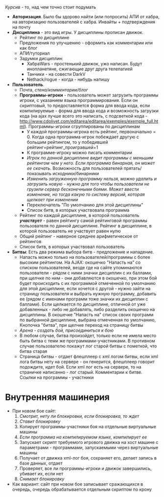 _Курсив_ - то, над чем точно стоит подумать

  * **Авторизация**. Было бы здорово найти (или попросить) АПИ от хабра, на авторизацию пользователей с хабра. Инвайты + подтверждения на почту
  * **Дисциплина** - это вид игры. У дисциплины прописан движок.
    * Рейтинг по дисциплине
    * Предложения по улучшению - оформить как комментарии или как блог
    * АПИ/туториал
    * Задумки дисциплин:
      * ХабраWars - простенький движок, ужо написан. Будут инопланетяне, сжигающие друг друга телепатией
      * Танчики - на совести DarkV
      * Nethack/rogue - когда - нибудь напишу
  * **Пользователь**.
    * Почта, _стена/комментарии/блог_
    * **Программы-игроки** - пользователь может загрузить программы игроки, с указанием языка программирования. Если он скриптовый, то предоставляется форма для ввода кода, если компилируемые - форма для ввода кода и возможность загрузки кода (на ajax лучше всего это написать, с подсветкой кода - http://www.cdolivet.com/editarea/editarea/exemples/exemple_full.html). Программы-игроки сгруппированы по дисциплинам
      * У каждой программы-игрока есть рейтинг, первоначально = 0. Когда одна программа-игрок побеждает другую с большим рейтингом, то у победившей рейтинг=рейтинг\_проигравшей+1
      * К программе-игроку можно писать комментарии
      * _Игрок по данной дисциплине видит программы с меньшим рейтингом чем у него. Если программа бинарная, он может ее скачать_. Возможность для пользователей прятать/показывать исходники/бинарники
      * _Изменить загруженную программу нельзя, можно удалить и загрузить новую - нужно для того чтобы пользователи не грузили сервер бесконечными боями. Может ввести изменение, но тогда какую то систему версий, которая щелкает при изменении_
      * Переключатель "По умолчанию для этой дисциплины"
      * Список битв, в которых участвовала программа
    * Рейтинг по каждой дисциплине, в которой пользователь **_участвует_** - равен рейтингу самой рейтинговой программы пользователя по данной дисциплине. Рейтинг в дисциплине, в которой пользователь не участвует равен нулю
    * Общий рейтинг - наверное среднее арифметическое от рейтингов
    * Список битв, в которых участвовал пользователь
  * **Битвы**: Есть два режима выбора битв - предложение и нападение.
    * Напасть можно только на пользователей/программы с более высоким рейтингом. На AJAX: окошечко "Напасть на" со списком пользователей, везде где на сайте упоминаются пользователи - рядом с ними значки дисциплин с их баллами, при щелчке по ним - они добавляются в окошечко, при этом бой будет происходить с их программой отмеченной по умолчанию для этой дисциплине, если хочется с другой - нужно зайти на страницу пользователя и выбрать нужную программу, добавить ее (рядом с именами программ тоже значки их дисциплин с баллами). Если щелкается по дисциплине, отличной от уже добавленных - либо не добавлять, либо разделить окошечко на дисциплины. В окошечке "Напасть на" список своих программ по выбранной дисциплине, выбрана отмеченная по умолчанию, Кнопочка "битва", при щелчке переход на страницу битвы
    * _Арена - создать бой, присоединиться к бою_
    * В любом случае, битва произойдет, только если не имела место быть битва с теми же программами-участниками. В противном случае пользователю покажут лог старой битвы с пометкой, что битва старая
    * Страница битвы - отдает флешплеер с xml логом битвы, если xml лога битвы нету на сервере - он генерится, флешплеер говорит подождите, идет бой. Если xml лог есть на сервере, то на страничке написанно - лог старый. Комментарии к битве. Ссылки на программы - участники

# Внутренняя машинерия #
  * При новом бое сайт:
    1. _Смотрит, нету ли блокировки, если блокировка, то ждет_
    1. _Ставит блокировку_
    1. Копирует программы-участники боя на отдельные виртуальные машины
    1. _Если программа на компилируемом языке, компилирует ее_
    1. Запускает скрипт требуемого игрового движка на хост машине с параметрами - программами, запускаемыми через виртуальные машины
    1. Получает от движка xml-лог боя, сохраняет его, делает запись в базе данных, отдает
    1. Проверяет, все ли программы-игроки и движок завершились, убивает их, если нет
    1. _Снимает блокировку_
  * Как вариант: сайт при новом бое записывает сражающихся в очередь, очередь обрабатывается отдельным скриптом по крону